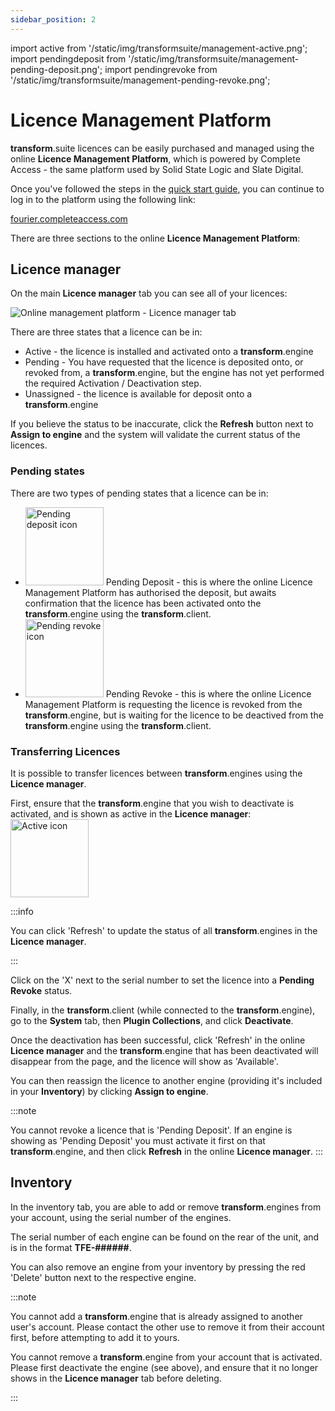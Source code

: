 ```yaml
---
sidebar_position: 2
---
```

import active from '/static/img/transformsuite/management-active.png';
import pendingdeposit from '/static/img/transformsuite/management-pending-deposit.png';
import pendingrevoke from '/static/img/transformsuite/management-pending-revoke.png';


# Licence Management Platform

**transform**.suite licences can be easily purchased and managed using the online **Licence Management Platform**, which is powered by Complete Access - the same platform used by Solid State Logic and Slate Digital.

Once you've followed the steps in the [quick start guide](../quick-start), you can continue to log in to the platform using the following link:

<a class="button button--lg button--primary" href="https://go.fourieraudio.com/suite.manage">fourier.completeaccess.com</a>
&nbsp;

There are three sections to the online **Licence Management Platform**:

## Licence manager

On the main **Licence manager** tab you can see all of your licences:

![Online management platform - Licence manager tab](@site/static/img/transformsuite/management-licence-manager.png)

There are three states that a licence can be in:
* Active - the licence is installed and activated onto a **transform**.engine
* Pending - You have requested that the licence is deposited onto, or revoked from, a **transform**.engine, but the engine has not yet performed the required Activation / Deactivation step.
* Unassigned - the licence is available for deposit onto a **transform**.engine

If you believe the status to be inaccurate, click the **Refresh** button next to **Assign to engine** and the system will validate the current status of the licences.

### Pending states

There are two types of pending states that a licence can be in:
* <img src={pendingdeposit} alt="Pending deposit icon" width="125" /> Pending Deposit - this is where the online Licence Management Platform has authorised the deposit, but awaits confirmation that the licence has been activated onto the **transform**.engine using the **transform**.client.
* <img src={pendingrevoke} alt="Pending revoke icon" width="125" /> Pending Revoke - this is where the online Licence Management Platform is requesting the licence is revoked from the **transform**.engine, but is waiting for the licence to be deactived from the **transform**.engine using the **transform**.client.

### Transferring Licences

It is possible to transfer licences between **transform**.engines using the **Licence manager**.

First, ensure that the **transform**.engine that you wish to deactivate is activated, and is shown as active in the **Licence manager**: <img src={active} alt="Active icon" width="125" />

:::info

You can click 'Refresh' to update the status of all **transform**.engines in the **Licence manager**.

:::

Click on the 'X' next to the serial number to set the licence into a **Pending Revoke** status.

Finally, in the **transform**.client (while connected to the **transform**.engine), go to the **System** tab, then **Plugin Collections**, and click **Deactivate**.

Once the deactivation has been successful, click 'Refresh' in the online **Licence manager** and the **transform**.engine that has been deactivated will disappear from the page, and the licence will show as 'Available'.

You can then reassign the licence to another engine (providing it's included in your **Inventory**) by clicking **Assign to engine**.

:::note

You cannot revoke a licence that is 'Pending Deposit'. If an engine is showing as 'Pending Deposit' you must activate it first on that **transform**.engine, and then click **Refresh** in the online **Licence manager**.
:::

## Inventory

In the inventory tab, you are able to add or remove **transform**.engines from your account, using the serial number of the engines.

The serial number of each engine can be found on the rear of the unit, and is in the format **TFE-######**.

You can also remove an engine from your inventory by pressing the red 'Delete' button next to the respective engine.

:::note

You cannot add a **transform**.engine that is already assigned to another user's account. Please contact the other use to remove it from their account first, before attempting to add it to yours.

You cannot remove a **transform**.engine from your account that is activated. Please first deactivate the engine (see above), and ensure that it no longer shows in the **Licence manager** tab before deleting.

:::
